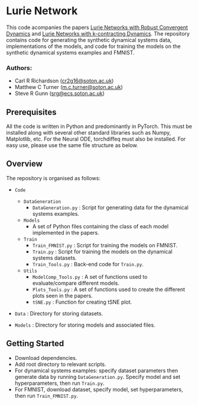 # Lurie Network
This code acompanies the papers [Lurie Networks with Robust Convergent Dynamics](https://openreview.net/forum?id=3Jm4dbrKGZ) and [Lurie Networks with k-contracting Dynamics](https://openreview.net/forum?id=RaAYeCxj1u). The repository contains code for generating the synthetic dynamical systems data, implementations of the models, and code for training the models on the synthetic dynamical systems examples and FMNIST. 

### Authors:
* Carl R Richardson (cr2g16@soton.ac.uk)
* Matthew C Turner (m.c.turner@soton.ac.uk)
* Steve R Gunn (srg@ecs.soton.ac.uk)

## Prerequisites
All the code is written in Python and predominantly in PyTorch. This must be installed along with several other standard libraries such as Numpy, Matplotlib, etc. For the Neural ODE, torchdiffeq must also be installed. For easy use, please use the same file structure as below.

## Overview
The repository is organised as follows:
* `Code`
  * `DataGeneration`
    *  `DataGeneration.py` : Script for generating data for the dynamical systems examples.
  * `Models`
    * A set of Python files containing the class of each model implemented in the papers.
  * `Train`
    * `Train_FMNIST.py` : Script for training the models on FMNIST.
    * `Train.py` : Script for training the models on the dynamical systems datasets.
    * `Train_Tools.py` : Back-end code for `Train.py`.
  * `Utils`
    * `ModelComp_Tools.py` : A set of functions used to evaluate/compare different models.
    * `Plots_Tools.py` : A set of functions used to create the different plots seen in the papers.
    * `tSNE.py` : Function for creating tSNE plot.

 * `Data` : Directory for storing datasets.
 * `Models` : Directory for storing models and associated files.

## Getting Started
- Download dependencies.
- Add root directory to relevant scripts.
- For dynamical systems examples: specify dataset parameters then generate data by running `DataGeneration.py`. Specify model and set hyperparameters, then run `Train.py`.
- For FMNIST, download dataset, specify model, set hyperparameters, then run `Train_FMNIST.py`.
